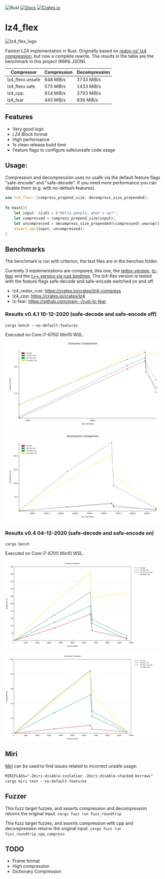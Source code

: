 ![Rust](https://github.com/PSeitz/lz4_flex/workflows/Rust/badge.svg)
[![Docs](https://docs.rs/lz4_flex/badge.svg)](https://docs.rs/crate/lz4_flex/)
[![Crates.io](https://img.shields.io/crates/v/lz4_flex.svg)](https://crates.io/crates/lz4_flex)

# lz4_flex

![lz4_flex_logo](https://raw.githubusercontent.com/PSeitz/lz4_flex/master/logo.jpg)

Fastest LZ4 implementation in Rust. Originally based on [redox-os' lz4 compression](https://crates.io/crates/lz4-compress), but now a complete rewrite.
The results in the table are the benchmark in this project (66Kb JSON).

|    Compressor    | Compression | Decompression |
|------------------|-------------|---------------|
| lz4_flexx unsafe | 648 MiB/s   | 3733 MiB/s    |
| lz4_flexx safe   | 575 MiB/s   | 1433 MiB/s    |
| lz4_cpp          | 914 MiB/s   | 3793 MiB/s    |
| lz4_fear         | 443 MiB/s   | 836 MiB/s     |

## Features
- Very good logo
- LZ4 Block format
- High performance
- 1s clean release build time
- Feature flags to configure safe/unsafe code usage

## Usage: 

Compression and decompression uses no usafe via the default feature flags "safe-encode" and "safe-decode". If you need more performance you can disable them (e.g. with no-default-features).

```rust
use lz4_flex::{compress_prepend_size, decompress_size_prepended};

fn main(){
    let input: &[u8] = b"Hello people, what's up?";
    let compressed = compress_prepend_size(input);
    let uncompressed = decompress_size_prepended(&compressed).unwrap();
    assert_eq!(input, uncompressed);
}
```

## Benchmarks
The benchmark is run with criterion, the test files are in the benches folder.

Currently 3 implementations are compared, this one, the [redox-version](https://crates.io/crates/lz4-compress), [lz-fear](https://github.com/main--/rust-lz-fear) and the [c++ version via rust bindings](https://crates.io/crates/lz4). 
The lz4-flex version is tested with the feature flags safe-decode and safe-encode switched on and off.

- lz4_redox_rust: https://crates.io/crates/lz4-compress
- lz4_cpp: https://crates.io/crates/lz4
- lz-fear: https://github.com/main--/rust-lz-fear

### Results v0.4.1 10-12-2020 (safe-decode and safe-encode off)
`cargo bench --no-default-features`

Executed on Core i7-6700 Win10 WSL.

![Compress](./compress_bench.svg)

![Decompress](./decompress_bench.svg)

### Results v0.4 04-12-2020 (safe-decode and safe-encode on)
`cargo bench`

Executed on Core i7-6700 Win10 WSL.

![Compress](./compress_bench_safe.svg)

![Decompress](./decompress_bench_safe.svg)


## Miri

[Miri](https://github.com/rust-lang/miri) can be used to find issues related to incorrect unsafe usage:

`MIRIFLAGS="-Zmiri-disable-isolation -Zmiri-disable-stacked-borrows" cargo miri test --no-default-features`

## Fuzzer
This fuzz target fuzzes, and asserts compression and decompression returns the original input.
`cargo fuzz run fuzz_roundtrip`

This fuzz target fuzzes, and asserts compression with cpp and decompression returns the original input.
`cargo fuzz run fuzz_roundtrip_cpp_compress`



## TODO
- Frame format
- High compression
- Dictionary Compression


